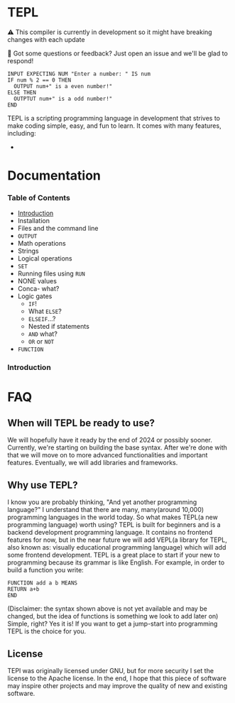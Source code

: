 TEPL 
====

⚠️ This compiler is currently in development so it might have breaking changes with each update

💬 Got some questions or feedback? Just open an issue and we'll be glad to respond!

```tepl
INPUT EXPECTING NUM "Enter a number: " IS num
IF num % 2 == 0 THEN
  OUTPUT num+" is a even number!"
ELSE THEN
  OUTPTUT num+" is a odd number!"
END
```

<p>TEPL is a scripting programming language in development 
that strives to make coding simple, easy, and fun to learn. 
It comes with many features, including: <p>

- 




Documentation
====
### Table of Contents
- [Introduction](#Introduction)
- Installation
- Files and the command line
- `OUTPUT`
- Math operations
- Strings
- Logical operations
- `SET`
- Running files using `RUN`
- NONE values
- Conca- what?
- Logic gates
    - `IF`!
    - What `ELSE`?
    - `ELSEIF`...?
    - Nested if statements
    - `AND` what?
    - `OR` or `NOT`
- `FUNCTION`



### Introduction 



FAQ
====

## When will TEPL be ready to use?
We will hopefully have it ready by the end of 2024 or possibly 
sooner. Currently, we're starting on building the base syntax. 
After we're done with that we will move on to more advanced
functionalities and important features. Eventually, we will
add libraries and frameworks. 

## Why use TEPL?
I know you are probably thinking, "And yet another programming 
language?" I understand that there are many, many(around 
10,000) programming languages in the world today. So what makes 
TEPL(a new programming language) worth using? TEPL is built for 
beginners and is a backend development programming language. It 
contains no frontend features for now, but in the near future 
we will add VEPL(a library for TEPL, also known as: visually 
educational programming language) which will add some frontend 
development. TEPL is a great place to start if your new to 
programming because its grammar is like English. For example, 
in order to build a function you write:
```
FUNCTION add a b MEANS
RETURN a+b
END 
```
(Disclaimer: the syntax shown above is not yet available 
and may be changed, but the idea of functions is something we 
look to add later on) 
Simple, right? Yes it is! If you want to get a jump-start into
programming TEPL is the choice for you.

## License
TEPl was originally licensed under GNU, but for more security I 
set the license to the Apache license. In the end, I hope that 
this piece of software may inspire other projects and may 
improve the quality of new and existing software.
